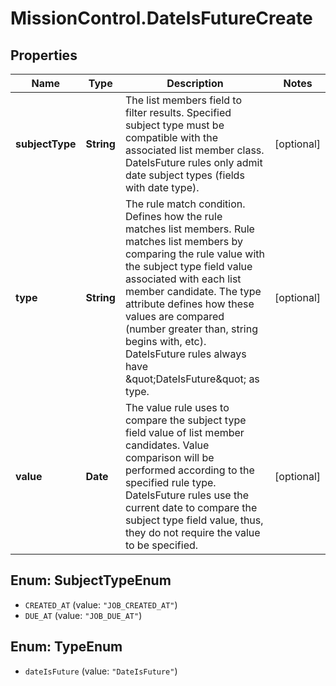 # MissionControl.DateIsFutureCreate

## Properties
Name | Type | Description | Notes
------------ | ------------- | ------------- | -------------
**subjectType** | **String** | The list members field to filter results. Specified subject type must be compatible with the associated list member class. DateIsFuture rules only admit date subject types (fields with date type). | [optional] 
**type** | **String** | The rule match condition. Defines how the rule matches list members. Rule matches list members by comparing the rule value with the subject type field value associated with each list member candidate. The type attribute defines how these values are compared (number greater than, string begins with, etc). DateIsFuture rules always have \&quot;DateIsFuture\&quot; as type. | [optional] 
**value** | **Date** | The value rule uses to compare the subject type field value of list member candidates. Value comparison will be performed according to the specified rule type. DateIsFuture rules use the current date to compare the subject type field value, thus, they do not require the value to be specified. | [optional] 

<a name="SubjectTypeEnum"></a>
## Enum: SubjectTypeEnum

* `CREATED_AT` (value: `"JOB_CREATED_AT"`)
* `DUE_AT` (value: `"JOB_DUE_AT"`)


<a name="TypeEnum"></a>
## Enum: TypeEnum

* `dateIsFuture` (value: `"DateIsFuture"`)

